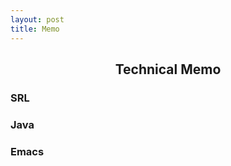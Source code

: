 ```yaml
---
layout: post
title: Memo
---
```

<center><h2>Technical Memo</h2></center>

<h3>
<a href="/srl/srl-main/index.html" style="text-decoration: none">SRL</a>
</h3>

<h3>
<a href="/java/java-main/index.html" style="text-decoration: none">Java</a>
</h3>

<h3>
<a href="/emacs/emacs-main/index.html" style="text-decoration: none">Emacs</a>
</h3>
